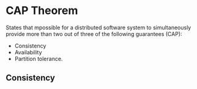 # CAP Theorem

States that mpossible for a distributed software system to simultaneously provide more than two out of three of the following guarantees (CAP):

* Consistency
* Availability
* Partition tolerance.

## Consistency